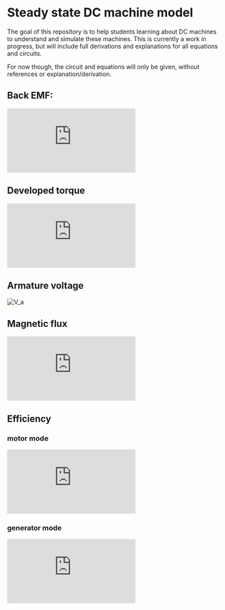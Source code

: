 # Steady state DC machine model
The goal of this repository is to help students learning about DC machines to understand and simulate these machines. This is currently a work in progress, but will include full derivations and explanations for all equations and circuits.

For now though, the circuit and equations will only be given, without references or explanation/derivation.

## Back EMF:
![E_f](http://www.sciweavers.org/tex2img.php?eq=E_f%20%3D%20K%5CPhi_p%20%5Comega_m&bc=White&fc=Black&im=jpg&fs=12&ff=arev&edit=0)

## Developed torque
![T_d](http://www.sciweavers.org/tex2img.php?eq=T_d%20%3D%20K%5CPhi_p%20I_a&bc=White&fc=Black&im=jpg&fs=12&ff=arev&edit=0)


## Armature voltage
![V_a](https://bit.ly/3aDG5RN)

## Magnetic flux
![KPhi](http://www.sciweavers.org/tex2img.php?eq=%5CPhi_p%20%5Cpropto%20I_a&bc=White&fc=Black&im=jpg&fs=12&ff=arev&edit=0)

## Efficiency
### motor mode
![eta_m](http://www.sciweavers.org/tex2img.php?eq=%5Ceta_m%20%3D%20%5Cfrac%7BP_d%7D%7BV_a%20I_a%20%2B%20V_f%20I_f%7D&bc=White&fc=Black&im=jpg&fs=12&ff=arev&edit=0)

### generator mode
![eta_g](http://www.sciweavers.org/tex2img.php?eq=%5Ceta_g%20%3D%20%5Cfrac%7BV_a%20I_a%7D%7BP_d%20%2B%20V_f%20I_f%7D&bc=White&fc=Black&im=jpg&fs=12&ff=arev&edit=0)

